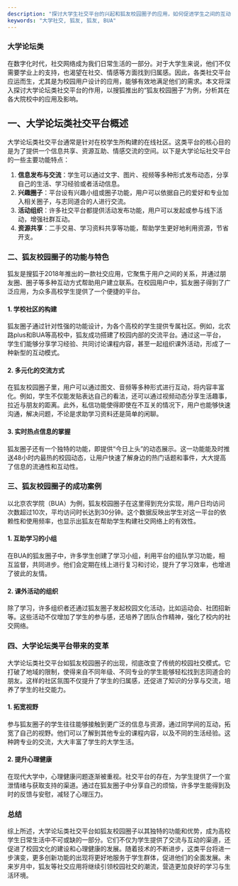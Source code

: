 ```yaml
---
description: "探讨大学生社交平台的兴起和狐友校园圈子的应用，如何促进学生之间的互动和交流。"
keywords: "大学社交, 狐友, 狐友, BUA"
---
```

### 大学论坛类

在数字化时代，社交网络成为我们日常生活的一部分。对于大学生来说，他们不仅需要学业上的支持，也渴望在社交、情感等方面找到归属感。因此，各类社交平台应运而生，尤其是为校园用户设计的应用，能够有效地满足他们的需求。本文将深入探讨大学论坛类社交平台的作用，以搜狐推出的“狐友校园圈子”为例，分析其在各大院校中的应用及影响。

## 一、大学论坛类社交平台概述

大学论坛类社交平台通常是针对在校学生所构建的在线社区。这类平台的核心目的是为了提供一个信息共享、资源互助、情感交流的空间。以下是大学论坛社交平台的一些主要功能特点：

1. **信息发布与交流**：学生可以通过文字、图片、视频等多种形式发布动态，分享自己的生活、学习经验或者活动信息。
2. **兴趣圈子**：平台设有兴趣小组或圈子功能，用户可以依据自己的爱好和专业加入相关圈子，与志同道合的人进行交流。
3. **活动组织**：许多社交平台都提供活动发布功能，用户可以发起或参与线下活动，增强社群互动。
4. **资源共享**：二手交易、学习资料共享等功能，帮助学生更好地利用资源，节省开支。

### 二、狐友校园圈子的功能与特色

狐友是搜狐于2018年推出的一款社交应用，它聚焦于用户之间的关系，并通过朋友圈、圈子等多种互动方式帮助用户建立联系。在校园用户中，狐友圈子得到了广泛应用，为众多高校学生提供了一个便捷的平台。

#### 1. 学校社区的构建

狐友圈子通过针对性强的功能设计，为各个高校的学生提供专属社区。例如，北农路plus和BUA等高校中，狐友成功搭建了校园内部的交流平台。通过这一平台，学生们能够分享学习经验、共同讨论课程内容，甚至一起组织课外活动，形成了一种新型的互动模式。

#### 2. 多元化的交流方式

在狐友校园圈子里，用户可以通过图文、音频等多种形式进行互动，将内容丰富化。例如，学生不仅能发贴表达自己的看法，还可以通过视频动态分享生活趣事，拉近与朋友的距离。此外，私信功能使得即使在不互关的情况下，用户也能够快速沟通，解决问题，不论是求助学习资料还是简单的闲聊。

#### 3. 实时热点信息的掌握

狐友圈子还有一个独特的功能，即提供“今日上头”的动态展示。这一功能能及时推送48小时内最热的校园动态，让用户快速了解身边的热门话题和事件，大大提高了信息的流通性和互动性。

### 三、狐友校园圈子的成功案例

以北京农学院（BUA）为例，狐友校园圈子在这里得到充分实现，用户日均访问次数超过10次，平均访问时长达到30分钟。这个数据反映出学生对这一平台的依赖性和使用频率，也显示出狐友在帮助学生构建社交网络上的有效性。

#### 1. 互助学习的小组

在BUA的狐友圈子中，许多学生创建了学习小组，利用平台的组队学习功能，相互监督，共同进步。他们会定期在线上进行复习和讨论，提升了学习效率，也增进了彼此的友情。

#### 2. 课外活动的组织

除了学习，许多组织者还通过狐友圈子发起校园文化活动，比如运动会、社团招新等。这些活动不仅增加了学生的参与感，还培养了团队合作精神，强化了校内的社交网络。

### 四、大学论坛类平台带来的变革

大学论坛类社交平台如狐友校园圈子的出现，彻底改变了传统的校园社交模式。它打破了地域的限制，使得来自不同年级、不同专业的学生能够轻松找到志同道合的朋友。这样的社区氛围不仅提升了学生的归属感，还促进了知识的分享与交流，培养了学生的社交能力。

#### 1. 拓宽视野

参与狐友圈子的学生往往能够接触到更广泛的信息与资源，通过同学间的互动，拓宽了自己的视野。他们可以了解到其他专业的课程内容，以及不同的生活经验。这种跨专业的交流，大大丰富了学生的大学生活。

#### 2. 提升心理健康

在现代大学中，心理健康问题逐渐被重视。社交平台的存在，为学生提供了一个宣泄情绪与获取支持的渠道。通过在狐友圈子中分享自己的烦恼，许多学生能得到及时的反馈与安慰，减轻了心理压力。

### 总结

综上所述，大学论坛类社交平台如狐友校园圈子以其独特的功能和优势，成为高校学生日常生活中不可或缺的一部分。它们不仅为学生提供了交流与互动的渠道，还促进了校园文化的建设和心理健康的发展。随着技术的不断进步，这类平台将进一步演变，更多创新功能的出现将更好地服务于学生群体，促进他们的全面发展。未来岁月中，狐友等社交应用将继续引领校园社交的潮流，营造更加良好的学习与生活环境。
